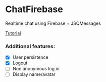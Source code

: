 # ChatFirebase

Realtime chat using Firebase + JSQMessages

[Tutorial](https://www.raywenderlich.com/140836/firebase-tutorial-real-time-chat-2)

### Additional features:

- [x] User persistence
- [x] Logout
- [ ] Non anonymous log in
- [ ] Display name/avatar
